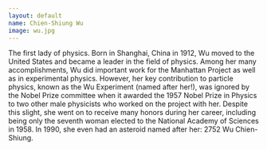 ```yaml
---
layout: default
name: Chien-Shiung Wu
image: wu.jpg
---
```

The first lady of physics. Born in Shanghai, China in 1912, Wu moved to the United States and became a leader in the field of physics. Among her many accomplishments, Wu did important work for the Manhattan Project as well as in experimental physics. However, her key contribution to particle physics, known as the Wu Experiment (named after her!), was ignored by the Nobel Prize committee when it awarded the 1957 Nobel Prize in Physics to two other male physicists who worked on the project with her. Despite this slight, she went on to receive many honors during her career, including being only the seventh woman elected to the National Academy of Sciences in 1958. In 1990, she even had an asteroid named after her: 2752 Wu Chien-Shiung.

